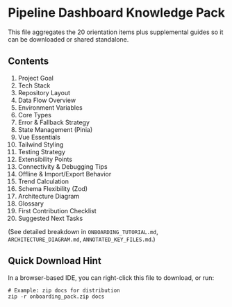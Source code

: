 # Pipeline Dashboard Knowledge Pack

This file aggregates the 20 orientation items plus supplemental guides so it can be downloaded or shared standalone.

## Contents
1. Project Goal
2. Tech Stack
3. Repository Layout
4. Data Flow Overview
5. Environment Variables
6. Core Types
7. Error & Fallback Strategy
8. State Management (Pinia)
9. Vue Essentials
10. Tailwind Styling
11. Testing Strategy
12. Extensibility Points
13. Connectivity & Debugging Tips
14. Offline & Import/Export Behavior
15. Trend Calculation
16. Schema Flexibility (Zod)
17. Architecture Diagram
18. Glossary
19. First Contribution Checklist
20. Suggested Next Tasks

(See detailed breakdown in `ONBOARDING_TUTORIAL.md`, `ARCHITECTURE_DIAGRAM.md`, `ANNOTATED_KEY_FILES.md`.)

## Quick Download Hint
In a browser-based IDE, you can right-click this file to download, or run:
```
# Example: zip docs for distribution
zip -r onboarding_pack.zip docs
```

